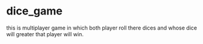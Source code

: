 # dice_game
this is multiplayer game in which both player roll there dices and whose dice will greater that player will win. 
